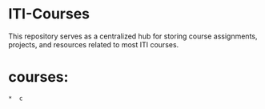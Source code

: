 # ITI-Courses
 This repository serves as a centralized hub for storing course assignments, projects, and resources related to most  ITI  courses.

 # courses:
    *  c
